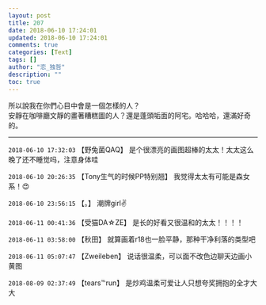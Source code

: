 ```yaml
---
layout: post
title: 207
date: 2018-06-10 17:24:01
updated: 2018-06-10 17:24:01
comments: true
categories: [Text]
tags: []
author: "恋_独哲"
description: ""
toc: true
---
```


<p dir="ltr"  >所以說我在你們心目中會是一個怎樣的人？<br />安靜在咖啡廳文靜的畫著糟糕圖的人？還是蓬頭垢面的阿宅。哈哈哈，還滿好奇的。</p>

---

`2018-06-10 17:32:03` 【野兔菌QAQ】 是个很漂亮的画图超棒的太太！太太这么晚了还不睡觉吗，注意身体哇

`2018-06-10 20:26:35` 【Tony生气的时候PP特别翘】 我觉得太太有可能是森女系！😍

`2018-06-10 23:56:15` 【。】 潮牌girl✌

`2018-06-11 00:41:36` 【受猫DA☆ZE】 是长的好看又很温和的太太！！！！

`2018-06-11 03:58:00` 【秋田】 就算画着r18也一脸平静，那种干净利落的类型吧

`2018-06-11 05:07:47` 【Zweileben】 说话很温柔，可以面不改色边聊天边画小黄图

`2018-08-09 02:37:49` 【tears℡run】 是炒鸡温柔可爱让人只想夸奖拥抱的全才大大
